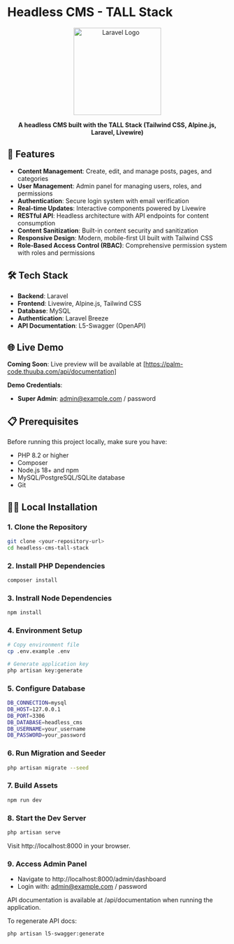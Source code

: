 # Headless CMS - TALL Stack

<p align="center">
    <img src="https://raw.githubusercontent.com/laravel/art/master/logo-lockup/5%20SVG/2%20CMYK/1%20Full%20Color/laravel-logolockup-cmyk-red.svg" width="200" alt="Laravel Logo">
</p>

<p align="center">
    <strong>A headless CMS built with the TALL Stack (Tailwind CSS, Alpine.js, Laravel, Livewire)</strong>
</p>

## 🚀 Features

- **Content Management**: Create, edit, and manage posts, pages, and categories
- **User Management**: Admin panel for managing users, roles, and permissions
- **Authentication**: Secure login system with email verification
- **Real-time Updates**: Interactive components powered by Livewire
- **RESTful API**: Headless architecture with API endpoints for content consumption
- **Content Sanitization**: Built-in content security and sanitization
- **Responsive Design**: Modern, mobile-first UI built with Tailwind CSS
- **Role-Based Access Control (RBAC)**: Comprehensive permission system with roles and permissions

## 🛠️ Tech Stack

- **Backend**: Laravel
- **Frontend**: Livewire, Alpine.js, Tailwind CSS
- **Database**: MySQL
- **Authentication**: Laravel Breeze
- **API Documentation**: L5-Swagger (OpenAPI)

## 🌐 Live Demo

**Coming Soon**: Live preview will be available at [https://palm-code.thuuba.com/api/documentation]

**Demo Credentials**:
- **Super Admin**: admin@example.com / password

## 📋 Prerequisites

Before running this project locally, make sure you have:

- PHP 8.2 or higher
- Composer
- Node.js 18+ and npm
- MySQL/PostgreSQL/SQLite database
- Git

## 🏃‍♂️ Local Installation

### 1. Clone the Repository

```bash
git clone <your-repository-url>
cd headless-cms-tall-stack
```

### 2. Install PHP Dependencies

```bash
composer install
```

### 3. Instrall Node Dependencies

```bash
npm install
```

### 4. Environment Setup
```bash
# Copy environment file
cp .env.example .env

# Generate application key
php artisan key:generate
```

### 5. Configure Database
```bash
DB_CONNECTION=mysql
DB_HOST=127.0.0.1
DB_PORT=3306
DB_DATABASE=headless_cms
DB_USERNAME=your_username
DB_PASSWORD=your_password
```

### 6. Run Migration and Seeder
```bash
php artisan migrate --seed
```

### 7. Build Assets
```bash
npm run dev
```

### 8. Start the Dev Server
```bash
php artisan serve
```
Visit http://localhost:8000 in your browser.

### 9. Access Admin Panel
- Navigate to http://localhost:8000/admin/dashboard
- Login with: admin@example.com / password


API documentation is available at /api/documentation when running the application.

To regenerate API docs:
```bash
php artisan l5-swagger:generate
```
